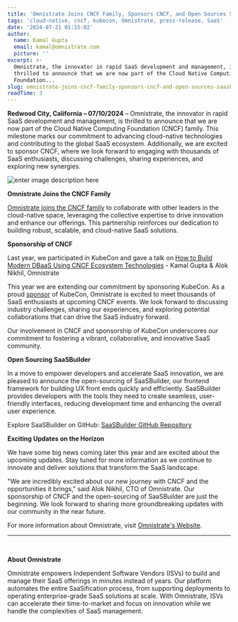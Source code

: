 ```yaml
---
title: 'Omnistrate Joins CNCF Family, Sponsors CNCF, and Open Sources SaaSBuilder'
tags: 'cloud-native, cncf, kubecon, Omnistrate, press-release, SaaS'
date: '2024-07-21 01:15:02'
author:
  name: Kamal Gupta
  email: kamal@omnistrate.com
  picture: ''
excerpt: >-
  Omnistrate, the innovator in rapid SaaS development and management, is
  thrilled to announce that we are now part of the Cloud Native Computing
  Foundation...
slug: omnistrate-joins-cncf-family-sponsors-cncf-and-open-sources-saasbuilder
readTime: 3
---
```


**Redwood City, California – 07/10/2024** – Omnistrate, the innovator in rapid SaaS development and management, is thrilled to announce that we are now part of the Cloud Native Computing Foundation (CNCF) family. This milestone marks our commitment to advancing cloud-native technologies and contributing to the global SaaS ecosystem. Additionally, we are excited to sponsor CNCF, where we look forward to engaging with thousands of SaaS enthusiasts, discussing challenges, sharing experiences, and exploring new synergies.

![enter image description here][1]

**Omnistrate Joins the CNCF Family**

[Omnistrate joins the CNCF family][2] to collaborate with other leaders in the cloud-native space, leveraging the collective expertise to drive innovation and enhance our offerings. This partnership reinforces our dedication to building robust, scalable, and cloud-native SaaS solutions. 

**Sponsorship of CNCF**

Last year, we participated in KubeCon and gave a talk on [How to Build Modern DBaaS Using CNCF Ecosystem Technologies][3] - Kamal Gupta & Alok Nikhil, Omnistrate

This year we are extending our commitment by sponsoring KubeCon. As a proud [sponsor][4] of KubeCon, Omnistrate is excited to meet thousands of SaaS enthusiasts at upcoming CNCF events. We look forward to discussing industry challenges, sharing our experiences, and exploring potential collaborations that can drive the SaaS industry forward.
 
Our involvement in CNCF and sponsorship of KubeCon underscores our commitment to fostering a vibrant, collaborative, and innovative SaaS community.

**Open Sourcing SaaSBuilder**

In a move to empower developers and accelerate SaaS innovation, we are pleased to announce the open-sourcing of SaaSBuilder, our frontend framework for building UX front ends quickly and efficiently. SaaSBuilder provides developers with the tools they need to create seamless, user-friendly interfaces, reducing development time and enhancing the overall user experience.

Explore SaaSBuilder on GitHub: [SaaSBuilder GitHub Repository][5]

**Exciting Updates on the Horizon**

We have some big news coming later this year and are excited about the upcoming updates. Stay tuned for more information as we continue to innovate and deliver solutions that transform the SaaS landscape.

"We are incredibly excited about our new journey with CNCF and the opportunities it brings," said Alok Nikhil, CTO of Omnistrate. Our sponsorship of CNCF and the open-sourcing of SaaSBuilder are just the beginning. We look forward to sharing more groundbreaking updates with our community in the near future.

For more information about Omnistrate, visit [Omnistrate's Website][6].

   --------------------------------------------------------------------------------------------------------------------
<br>


**About Omnistrate**

Omnistrate empowers Independent Software Vendors (ISVs) to build and manage their SaaS offerings in minutes instead of years. Our platform automates the entire SaaSification process, from supporting deployments to operating enterprise-grade SaaS solutions at scale. With Omnistrate, ISVs can accelerate their time-to-market and focus on innovation while we handle the complexities of SaaS management.

  [1]: https://drive.google.com/thumbnail?id=1eggC0uh11mxLX8ETutxPimR4sRuN4Ib9&sz=w720
  [2]: https://landscape.cncf.io/?item=cncf-members--silver--omnistrate-member
  [3]: https://www.youtube.com/watch?v=SO2Rp1BW3nQ
  [4]: https://events.linuxfoundation.org/kubecon-cloudnativecon-north-america/sponsor-list/
  [5]: https://github.com/omnistrate/saasbuilder
  [6]: https://omnistrate.com
